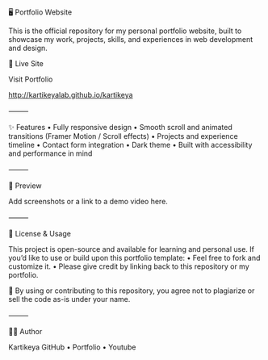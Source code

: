 🖥️ Portfolio Website

This is the official repository for my personal portfolio website, built to showcase my work, projects, skills, and experiences in web development and design.

🚀 Live Site

Visit Portfolio

http://kartikeyalab.github.io/kartikeya

⸻

✨ Features
• Fully responsive design
• Smooth scroll and animated transitions (Framer Motion / Scroll effects)
• Projects and experience timeline
• Contact form integration
• Dark theme
• Built with accessibility and performance in mind

⸻

📸 Preview

Add screenshots or a link to a demo video here.

⸻

📄 License & Usage

This project is open-source and available for learning and personal use.
If you’d like to use or build upon this portfolio template:
• Feel free to fork and customize it.
• Please give credit by linking back to this repository or my portfolio.

🔐 By using or contributing to this repository, you agree not to plagiarize or sell the code as-is under your name.

⸻

🙋‍♂️ Author

Kartikeya
GitHub • Portfolio • Youtube
